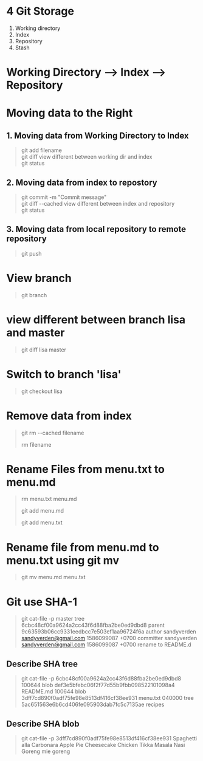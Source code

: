 # 4 Git Storage
1. Working directory
2. Index
3. Repository
4. Stash

# Working Directory --> Index --> Repository

# Moving data to the Right
## 1. Moving data from Working Directory to Index
> git add filename  
> git diff
view different between working dir and index  
> git status  

## 2. Moving data from index to repostory
> git commit -m "Commit message"  
> git diff --cached 
view different between index and repository  
> git status  

## 3. Moving data from local repository to remote repository
> git push  

# View branch
> git branch

# view different between branch lisa and master
> git diff lisa master

# Switch to branch 'lisa'
> git checkout lisa

# Remove data from index
> git rm --cached filename
>
> rm filename

# Rename Files from menu.txt to menu.md
> rm menu.txt menu.md
>
> git add menu.md
>
> git add menu.txt

# Rename file from menu.md to menu.txt using git mv
> git mv menu.md menu.txt

# Git use SHA-1 
> git cat-file -p master 
> tree 6cbc48cf00a9624a2cc43f6d88fba2be0ed9dbd8
> parent 9c63593b06cc9331eedbcc7e503ef1aa96724f6a
> author sandyverden <sandyverden@gmail.com> 1586099087 +0700
> committer sandyverden <sandyverden@gmail.com> 1586099087 +0700
> rename to README.d

## Describe SHA tree 
> git cat-file -p 6cbc48cf00a9624a2cc43f6d88fba2be0ed9dbd8
> 100644 blob def3e5bfebc06f2f77d55b9fbb098522101098a4    README.md
> 100644 blob 3dff7cd890f0adf75fe98e8513df416cf38ee931    menu.txt
> 040000 tree 5ac651563e6b6cd406fe095903dab7fc5c7135ae    recipes

## Describe SHA blob
> git cat-file -p 3dff7cd890f0adf75fe98e8513df416cf38ee931
> Spaghetti alla Carbonara
> Apple Pie
> Cheesecake
> Chicken Tikka Masala
> Nasi Goreng
> mie goreng

